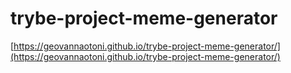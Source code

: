 # trybe-project-meme-generator
[https://geovannaotoni.github.io/trybe-project-meme-generator/](https://geovannaotoni.github.io/trybe-project-meme-generator/)
